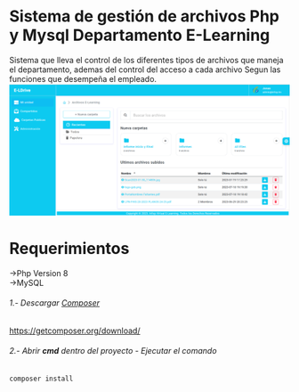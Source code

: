 # Sistema de gestión de archivos Php y Mysql Departamento E-Learning
Sistema que lleva el control de los diferentes tipos de archivos que 
maneja el departamento, ademas del control del acceso a cada archivo 
Segun las funciones que desempeña el empleado.
![unidad](https://github.com/BigdiamondGG/Gesti-n-de-Archivos-E-Learning/blob/main/assets/images/Principal-Img.png)
# Requerimientos
->Php Version 8
<br>
->MySQL
###### 1.- Descargar [Composer](https://getcomposer.org/download/ "Composer")
https://getcomposer.org/download/
###### 2.- Abrir **cmd** dentro del proyecto - Ejecutar el comando


    composer install

